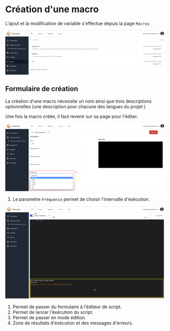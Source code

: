 # Création d'une macro

L'ajout et la modification de variable s'effectue depuis la page ```Macros```


![page macros](./_medias/pageMacros.png)

## Formulaire de création

La création d'une macro nécessite un nom ainsi que trois descriptions optionnelles (une description pour chacune des langues du projet )

Une fois la macro créée, il faut revenir sur sa page pour l'éditer. 

![éformulaire macro](./_medias/formulaireMacro.png ':size=90%')

1. Le paramètre ```Fréquence``` permet de choisir l'intervalle d'éxécution.

![édition macro](./_medias/editionMacro.png ':size=90%')

1. Permet de passer du formulaire à l'éditeur de script.
2. Permet de lancer l'éxécution du script.
3. Permet de passer en mode édition.
4. Zone de résultats d'éxécution et des messages d'erreurs.